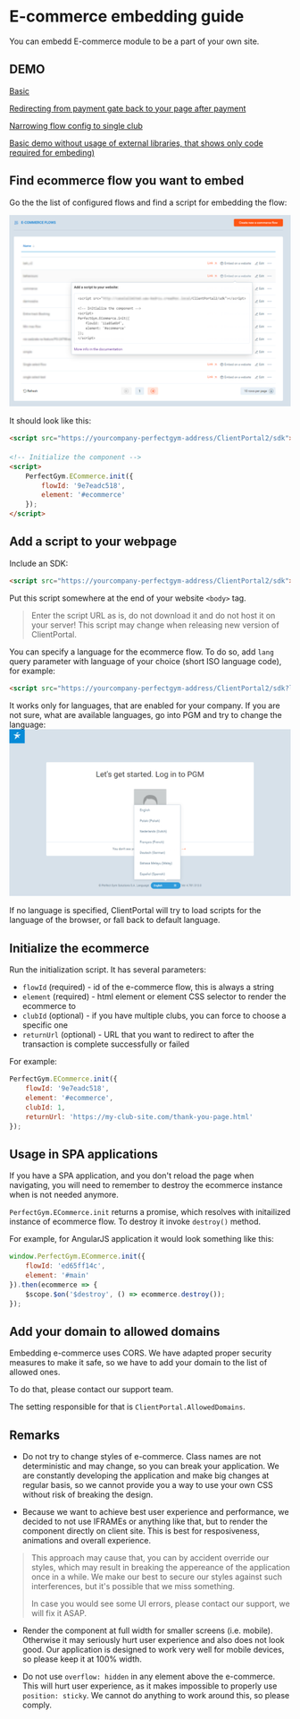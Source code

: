 # E-commerce embedding guide

You can embedd E-commerce module to be a part of your own site.

## DEMO

[Basic](https://perfectgym.github.io/ClientPortal.ECommerce/)

[Redirecting from payment gate back to your page after payment](https://perfectgym.github.io/ClientPortal.ECommerce/returnUrl)

[Narrowing flow config to single club](https://perfectgym.github.io/ClientPortal.ECommerce/singleClub)

[Basic demo without usage of external libraries, that shows only code required for embeding)](https://perfectgym.github.io/ClientPortal.ECommerce/plain)

## Find ecommerce flow you want to embed

Go the the list of configured flows and find a script for embedding the flow:

![ECommerce Flow List](./public/img/ECommerceFlowList.png)

It should look like this:

```html
<script src="https://yourcompany-perfectgym-address/ClientPortal2/sdk"></script>

<!-- Initialize the component -->
<script>
    PerfectGym.ECommerce.init({
        flowId: '9e7eadc518',
        element: '#ecommerce'
    });
</script>
```

## Add a script to your webpage

Include an SDK:

```html
<script src="https://yourcompany-perfectgym-address/ClientPortal2/sdk"></script>
```

Put this script somewhere at the end of your website `<body>` tag.

> Enter the script URL as is, do not download it and do not host it on your server!
> This script may change when releasing new version of ClientPortal.

You can specify a language for the ecommerce flow.
To do so, add `lang` query parameter with language of your choice (short ISO language code), for example:

```html
<script src="https://yourcompany-perfectgym-address/ClientPortal2/sdk?lang=pl"></script>
```

It works only for languages, that are enabled for your company.
If you are not sure, what are available languages, go into PGM and try to change the language:
![Language list](./public/img/LanguageList.png)

If no language is specified, ClientPortal will try to load scripts for the language of the browser,
or fall back to default language.

## Initialize the ecommerce

Run the initialization script. It has several parameters:

-   `flowId` (required) - id of the e-commerce flow, this is always a string
-   `element` (required) - html element or element CSS selector to render the ecommerce to
-   `clubId` (optional) - if you have multiple clubs, you can force to choose a specific one
-   `returnUrl` (optional) - URL that you want to redirect to after the transaction is complete successfully or failed

For example:

```javascript
PerfectGym.ECommerce.init({
    flowId: '9e7eadc518',
    element: '#ecommerce',
    clubId: 1,
    returnUrl: 'https://my-club-site.com/thank-you-page.html'
});
```

## Usage in SPA applications

If you have a SPA application, and you don't reload the page when navigating, you will need to remember to destroy the ecommerce instance when is not needed anymore.

`PerfectGym.ECommerce.init` returns a promise, which resolves with initailized instance of ecommerce flow. To destroy it invoke `destroy()` method.

For example, for AngularJS application it would look something like this:

```js
window.PerfectGym.ECommerce.init({
    flowId: 'ed65ff14c',
    element: '#main'
}).then(ecommerce => {
    $scope.$on('$destroy', () => ecommerce.destroy());
});
```

## Add your domain to allowed domains

Embedding e-commerce uses CORS.
We have adapted proper security measures to make it safe, so we have to add your domain to the list of allowed ones.

To do that, please contact our support team.

The setting responsible for that is `ClientPortal.AllowedDomains`.

## Remarks

-   Do not try to change styles of e-commerce. Class names are not deterministic and may change, so you can break your application.
    We are constantly developing the application and make big changes at regular basis, so we cannot provide you a way to use your own CSS without risk of breaking the design.

-   Because we want to achieve best user experience and performance, we decided to not use IFRAMEs or anything like that, but to render the component directly on client site.
    This is best for resposiveness, animations and overall experience.

> This approach may cause that, you can by accident override our styles, which may result in breaking the appereance of the application once in a while.
> We make our best to secure our styles against such interferences, but it's possible that we miss something.
>
> In case you would see some UI errors, please contact our support, we will fix it ASAP.

-   Render the component at full width for smaller screens (i.e. mobile).
    Otherwise it may seriously hurt user experience and also does not look good.
    Our application is designed to work very well for mobile devices, so please keep it at 100% width.

-   Do not use `overflow: hidden` in any element above the e-commerce.
    This will hurt user experience, as it makes impossible to properly use `position: sticky`.
    We cannot do anything to work around this, so please comply.
